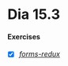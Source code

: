 # Dia 15.3

#### Exercises
- [x] _[forms-redux](https://github.com/gabrielraeder/exercise-forms-redux)_


